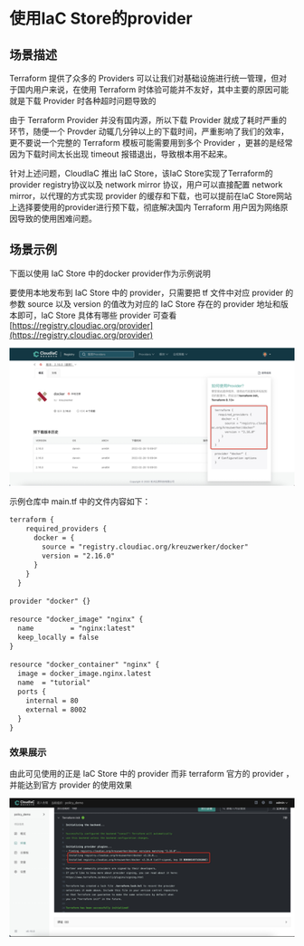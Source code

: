 # 使用IaC Store的provider
## 场景描述

Terraform 提供了众多的 Providers 可以让我们对基础设施进行统一管理，但对于国内用户来说，在使用 Terraform 时体验可能并不友好，其中主要的原因可能就是下载 Provider 时各种超时问题导致的

由于 Terraform Provider 并没有国内源，所以下载 Provider 就成了耗时严重的环节，随便一个 Provder 动辄几分钟以上的下载时间，严重影响了我们的效率，更不要说一个完整的 Terraform 模板可能需要用到多个 Provider ，更甚的是经常因为下载时间太长出现 timeout 报错退出，导致根本用不起来。

针对上述问题，CloudIaC 推出 IaC Store，该IaC Store实现了Terraform的 provider registry协议以及 network mirror 协议，用户可以直接配置 network mirror，以代理的方式实现 provider 的缓存和下载，也可以提前在IaC Store网站上选择要使用的provider进行预下载，彻底解决国内 Terraform 用户因为网络原因导致的使用困难问题。
## 场景示例
下面以使用 IaC Store 中的docker provider作为示例说明

要使用本地发布到 IaC Store 中的 provider，只需要把 tf 文件中对应 provider 的参数 source 以及 version 的值改为对应的 IaC Store 存在的 provider 地址和版本即可，IaC Store 具体有哪些 provider 可查看[https://registry.cloudiac.org/provider](https://registry.cloudiac.org/provider)

![img](../images/use-provider1.png)

示例仓库中 main.tf 中的文件内容如下：

```
terraform {
    required_providers {
      docker = {
        source = "registry.cloudiac.org/kreuzwerker/docker"
        version = "2.16.0"
      }
    }
  }

provider "docker" {}

resource "docker_image" "nginx" {
  name         = "nginx:latest"
  keep_locally = false
}

resource "docker_container" "nginx" {
  image = docker_image.nginx.latest
  name  = "tutorial"
  ports {
    internal = 80
    external = 8002
  }
}
```

### 效果展示

由此可见使用的正是 IaC Store 中的 provider 而非 terraform 官方的 provider ，并能达到官方 provider 的使用效果

![img](../images/use-provider2.png)
